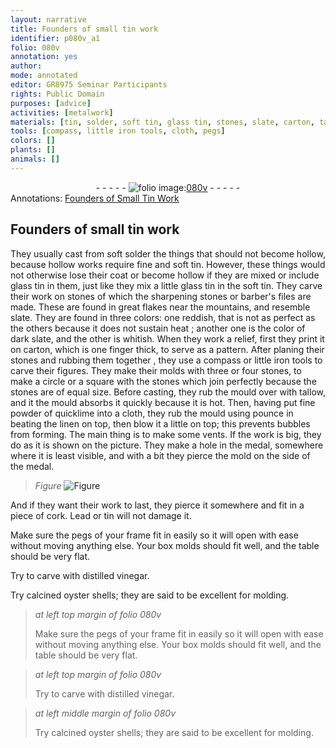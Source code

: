 ```yaml
---
layout: narrative
title: Founders of small tin work
identifier: p080v_a1
folio: 080v
annotation: yes
author:
mode: annotated
editor: GR8975 Seminar Participants
rights: Public Domain
purposes: [advice]
activities: [metalwork]
materials: [tin, solder, soft tin, glass tin, stones, slate, carton, tallow, quicklime, linen, medal, cork, Lead, distilled vinegar, oyster shells]
tools: [compass, little iron tools, cloth, pegs]
colors: []
plants: []
animals: []
---
```


 <div class="folio" align="center">- - - - - <a href="http://gallica.bnf.fr/ark:/12148/btv1b10500001g/f166.image" target="_blank"><img src="https://cu-mkp.github.io/GR8975-edition/assets/photo-icon.png" alt="folio image: " style="display:inline-block; margin-bottom:-3px;"/>080v</a> - - - - - </div>  <span class="activity"></span> 
<div class="annotation" align="left">Annotations:
<a href="https://drive.google.com/drive/folders/0BwJi-u8sfkVDfnZ2cUFXWktPQWU0TTJPY3ZUeEVOdkFwS1g5eUhOM1hsRXVTSXRzQ0IxWVk" target="_blank">Founders of Small Tin Work</a>
 </div>
 

## Founders of small <span class="material">tin</span> work

 
 They usually cast from soft <span class="material">solder</span> the things that should not become hollow, because hollow works require fine and <span class="material">soft tin</span>. However, these things would not otherwise lose their coat or become hollow if they are mixed or include <span class="material">glass tin</span> in them, just like they mix a little <span class="sup"><span class="material">glass tin</span></span> in the <span class="material">soft tin</span>. They carve their work on <span class="material">stones</span> of which the sharpening stones or barber's files are made. These are found in great flakes near the <span class="place">mountains</span>, and resemble <span class="material">slate</span>. They are found in three colors: one reddish, that is not as perfect as the others because it does not sustain heat ; <span class="sup">another</span> one is the color of dark <span class="material">slate</span>, and the other is whitish. When they work a relief, first they print it on <span class="material">carton</span>, which is one finger thick, to serve as a pattern. After planing their <span class="material">stones</span> and rubbing them together , they use a <span class="tool">compass</span> or <span class="tool">little iron tools</span> to carve their figures. They make their molds with three or four <span class="material">stones</span>, to make a circle or a square with the <span class="material">stones</span> which join perfectly because the <span class="material">stones</span> are of equal size. Before casting, they rub the mould over with <span class="material">tallow</span>, and it <span class="sup">the mould</span> absorbs it quickly because it is hot. Then, having <span class="sup">put</span> fine powder of <span class="material">quicklime</span> into a <span class="tool">cloth</span>, they rub the mould using pounce in beating the <span class="material">linen</span> on top, then blow it a little on top; this prevents bubbles <span class="sup">from forming</span>. The main thing is to make some vents. If the work is big, they do as it is shown <span class="sup">on the picture</span>. They make a hole in the medal, somewhere where it is least visible, and with a bit they pierce the mold on the side of the <span class="material">medal</span>. 
 
> *Figure*
> <a href="https://drive.google.com/open?id=0B9-oNrvWdlO5VktqeFlScTAyczQ" target="_blank"><img src="https://cu-mkp.github.io/GR8975-edition/assets/photo-icon.png" alt="Figure" style="display:inline-block; margin-bottom:-3px;"/></a>
 
And if they want their work to last, they pierce <span class="sup">it</span> somewhere and fit in a piece of <span class="material">cork</span>. <span class="material">Lead</span> or <span class="material">tin</span> will not damage it. 
 
 Make sure the <span class="tool">pegs</span> of your frame fit in easily so it will open with ease without moving anything else. Your box molds should fit well, and the table should be very flat. 
 
 Try to carve with <span class="material">distilled vinegar</span>. 
 
 Try calcined <span class="material">oyster shells</span>; they are said to be excellent for molding. 
 
> *at left top margin of folio 080v*
> 
>  Make sure the <span class="tool">pegs</span> of your frame fit in easily so it will open with ease without moving anything else. Your box molds should fit well, and the table should be very flat. 
 
> *at left top margin of folio 080v*
> 
>  Try to carve with <span class="material">distilled vinegar</span>. 
 
> *at left middle margin of folio 080v*
> 
>  Try calcined <span class="material">oyster shells</span>; they are said to be excellent for molding. 
 
